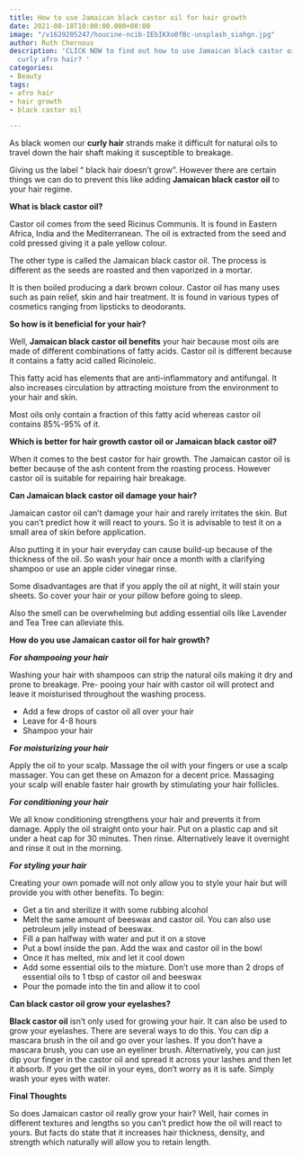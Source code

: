 ```yaml
---
title: How to use Jamaican black castor oil for hair growth
date: 2021-08-18T10:00:00.000+00:00
image: "/v1629205247/houcine-ncib-IEbIKXo0fBc-unsplash_siahgn.jpg"
author: Ruth Chernous
description: 'CLICK NOW to find out how to use Jamaican black castor oil to grow your
  curly afro hair? '
categories:
- Beauty
tags:
- afro hair
- hair growth
- black castor oil

---
```

As black women our **curly hair** strands make it difficult for natural oils to travel down the hair shaft making it susceptible to breakage.

Giving us the label “ black hair doesn’t grow”. However there are certain things we can do to prevent this like adding **Jamaican black castor oil** to your hair regime.

**What is black castor oil?**

Castor oil comes from the seed Ricinus Communis. It is found in Eastern Africa, India and the Mediterranean. The oil is extracted from the seed and cold pressed giving it a pale yellow colour.

The other type is called the Jamaican black castor oil. The process is different as the seeds are roasted and then vaporized in a mortar.

It is then boiled producing a dark brown colour. Castor oil has many uses such as pain relief, skin and hair treatment. It is found in various types of cosmetics ranging from lipsticks to deodorants.

**So how is it beneficial for your hair?**

Well, **Jamaican black castor oil benefits** your hair because most oils are made of different combinations of fatty acids. Castor oil is different because it contains a fatty acid called Ricinoleic.

This fatty acid has elements that are anti-inflammatory and antifungal. It also increases circulation by attracting moisture from the environment to your hair and skin.

Most oils only contain a fraction of this fatty acid whereas castor oil contains 85%-95% of it.

**Which is better for hair growth castor oil or Jamaican black castor oil?**

When it comes to the best castor for hair growth. The Jamaican castor oil is better because of the ash content from the roasting process. However castor oil is suitable for repairing hair breakage.

**Can Jamaican black castor oil damage your hair?**

Jamaican castor oil can’t damage your hair and rarely irritates the skin. But you can’t predict how it will react to yours. So it is advisable to test it on a small area of skin before application.

Also putting it in your hair everyday can cause build-up because of the thickness of the oil. So wash your hair once a month with a clarifying shampoo or use an apple cider vinegar rinse.

Some disadvantages are that if you apply the oil at night, it will stain your sheets. So cover your hair or your pillow before going to sleep.

Also the smell can be overwhelming but adding essential oils like Lavender and Tea Tree can alleviate this.

**How do you use Jamaican castor oil for hair growth?**

**_For shampooing your hair_**

Washing your hair with shampoos can strip the natural oils making it dry and prone to breakage. Pre- pooing your hair with castor oil will protect and leave it moisturised throughout the washing process.

* Add a few drops of castor oil all over your hair
* Leave for 4-8 hours
* Shampoo your hair

**_For moisturizing your hair_**

Apply the oil to your scalp. Massage the oil with your fingers or use a scalp massager. You can get these on Amazon for a decent price. Massaging your scalp will enable faster hair growth by stimulating your hair follicles.

**_For conditioning your hair_**

We all know conditioning strengthens your hair and prevents it from damage. Apply the oil straight onto your hair. Put on a plastic cap and sit under a heat cap for 30 minutes. Then rinse. Alternatively leave it overnight and rinse it out in the morning.

**_For styling your hair_**

Creating your own pomade will not only allow you to style your hair but will provide you with other benefits. To begin:

* Get a tin and sterilize it with some rubbing alcohol
* Melt the same amount of beeswax and castor oil. You can also use petroleum jelly instead of beeswax.
* Fill a pan halfway with water and put it on a stove
* Put a bowl inside the pan. Add the wax and castor oil in the bowl
* Once it has melted, mix and let it cool down
* Add some essential oils to the mixture. Don’t use more than 2 drops of essential oils to 1 tbsp of castor oil and beeswax
* Pour the pomade into the tin and allow it to cool

**Can black castor oil grow your eyelashes?**

**Black castor oil** isn’t only used for growing your hair. It can also be used to grow your eyelashes. There are several ways to do this. You can dip a mascara brush in the oil and go over your lashes. If you don’t have a mascara brush, you can use an eyeliner brush. Alternatively, you can just dip your finger in the castor oil and spread it across your lashes and then let it absorb. If you get the oil in your eyes, don’t worry as it is safe. Simply wash your eyes with water.

**Final Thoughts**

So does Jamaican castor oil really grow your hair? Well, hair comes in different textures and lengths so you can’t predict how the oil will react to yours. But facts do state that it increases hair thickness, density, and strength which naturally will allow you to retain length.
